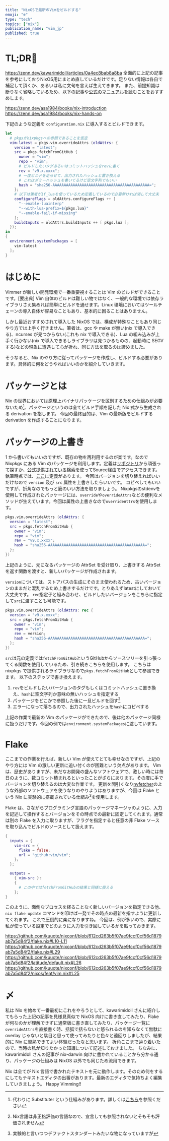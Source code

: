 ```yaml
---
title: "NixOSで最新のVimをビルドする"
emoji: "❄"
type: "tech"
topics: ["nix"]
publication_name: "vim_jp"
published: true
---
```


# TL;DR🦌

https://zenn.dev/kawarimidoll/articles/0a4ec8bab8a8ba
全面的に上記の記事を参考にしておりNixOS用にまとめ直しているだけです。足りない情報は各自で補足して頂くか、あるいは私に文句を言えば生えてきます。
また、前提知識は断りなく省略しているため、以下の記事や[公式のマニュアル](https://nixos.org/learn/)を読むことをおすすめします。

https://zenn.dev/asa1984/books/nix-introduction
https://zenn.dev/asa1984/books/nix-hands-on

下記のような定義を `configuration.nix` に導入するとビルドできます。

```nix
let
  # pkgsがnixpkgsへの参照であることを仮定
  vim-latest = pkgs.vim.overrideAttrs (oldAttrs: {
    version = "latest";
    src = pkgs.fetchFromGitHub {
      owner = "vim";
      repo = "vim";
      # ビルドしたいタグあるいはコミットハッシュをrevに書く
      rev = "v9.x.xxxx";
      # 一度ビルドを走らせて、出力されたハッシュと置き換える
      # これはダミーハッシュを書いてるけど空文字列でもいい
      hash = "sha256-AAAAAAAAAAAAAAAAAAAAAAAAAAAAAAAAAAAAAAAAAAA=";
    };
    # 以下は筆者がif_luaを使っているため定義しているので必要無ければ消して大丈夫
    configureFlags = oldAttrs.configureFlags ++ [
      "--enable-luainterp"
      "--with-lua-prefix=${pkgs.lua}"
      "--enable-fail-if-missing"
    ];
    buildInputs = oldAttrs.buildInputs ++ [ pkgs.lua ];
  });
in
{
  environment.systemPackages = [
    vim-latest
  ];
}
```

# はじめに

Vimmer が新しい開発環境で一番重要視することは Vim のビルドができることです。[要出典]
Vim 自体のビルドは難しい物ではなく、一般的な環境では依存ライブラリさえ集めれば簡単にビルドを通せます。Linux 環境においてはツールチェーンの導入自体が容易なこともあり、基本的に困ることはありません。

しかし最近おすすめされて導入した NixOS では、構成が特殊なこともあり同じやり方では上手く行きません。筆者は、gcc や make が無い(nix で導入できる)、ncurses が見つからない(これも nix で導入できる)、Lua の組み込みが上手く行かない(nix で導入できるしライブラリは見つかるものの、起動時に SEGV する)などの現象に遭遇して心が折れ、同じ方法を取るのは諦めました。

そうなると、Nix のやり方に従ってパッケージを作成し、ビルドする必要があります。具体的に何をどうやればいいのかを紹介していきます。

# パッケージとは

Nix の世界においては原理上バイナリパッケージを区別するための仕組みが必要ないため[^substituter]、パッケージというのは全てビルド手順を記した Nix 式から生成される derivation を指します。
今回の最終目的は、Vim の最新版をビルドする derivation を作成することになります。

# パッケージの上書き

1 から書いてもいいのですが、既存の物を再利用するのが楽です。なので Nixpkgs にある Vim のパッケージを利用します。定義は[リポジトリ](https://github.com/NixOS/nixpkgs)から頑張って探すか、[公式提供されている検索](https://search.nixos.org/packages)を使ってSource経由でアクセスできます。
執筆時点では、[ここ](https://github.com/NixOS/nixpkgs/blob/944b2aea7f0a2d7c79f72468106bc5510cbf5101/pkgs/applications/editors/vim/common.nix)に定義があります。
今回はバージョンを切り替えればいいだけなので `version` 及び `src` 属性を上書きしたらいいです。
コピペしてもいいですが、折角なのでもっと筋のいい方法を取りましょう。
Nixpkgsのstdenvを使用して作成されたパッケージには、`override`や`overrideAttrs`などの便利なメソッドが生えています。今回は属性の上書きなので`overrideAttrs`を使用します。

```nix
pkgs.vim.overrideAttrs (oldAttrs: {
  version = "latest";
  src = pkgs.fetchFromGitHub {
    owner = "vim";
    repo = "vim";
    rev = "v9.x.xxxx";
    hash = "sha256-AAAAAAAAAAAAAAAAAAAAAAAAAAAAAAAAAAAAAAAAAAA=";
  };
})
```

上記のように、元になるパッケージの AttrSet を受け取り、上書きする AttrSet を返す関数を渡すと、新しいパッケージが作成されます。


`version`については、ストアパスの生成にそのまま使われるため、古いバージョンのままだと混乱するため上書きするだけです。とりあえずlatestにしておいて大丈夫です。
`rec`指定子と組み合わせ、ビルドしたいバージョンをこちらに指定して`src`に渡すことも可能です。

```nix
pkgs.vim.overrideAttrs (oldAttrs: rec {
  version = "v9.x.xxxx";
  src = pkgs.fetchFromGitHub {
    owner = "vim";
    repo = "vim";
    rev = version;
    hash = "sha256-AAAAAAAAAAAAAAAAAAAAAAAAAAAAAAAAAAAAAAAAAAA=";
  };
})
```

`src`は元の定義では`fetchFromGitHub`というGitHubからソースツリーを引っ張ってくる関数を使用しているため、引き続きこちらを使用します。
こちらは nixpkgs で提供されるライブラリなので`pkgs.fetchFromGitHub`として参照できます。
以下のステップで書き換えます。

1. `rev`をビルドしたいバージョンのタグもしくはコミットハッシュに置き換え、`hash`に空文字列か意味の無いハッシュを指定する
2. パッケージをどこかで参照した後に一旦ビルドを回す[^lazy]
3. エラーになって落ちるので、出力されたハッシュを`hash`にコピペする

上記の作業で最新の Vim のパッケージができたので、後は他のパッケージ同様に扱うだけです。今回の例では`environment.systemPackages`に渡しています。

# Flake

ここまでの作業を行えば、新しい Vim が使えてとても幸せなのですが、上記のやり方には Vim の激しい更新に追い付くのが困難という欠点があります。
Vim は、歴史がありますが、未だなお開発の盛んなソフトウェアで、激しい時には毎日のように、数コミット積まれるといったことがざらにあります。その度に手でバージョンを切り替えるのは大変な作業です。
更新を間引くなり[nvfetcher](https://github.com/berberman/nvfetcher)のような外部のソフトウェアを使うなりのやりようはありますが、今回は Flake という Nix に実験的に搭載されている仕組み[^flake]を使用します。

Flake は、さながらプログラミング言語のパッケージマネージャのように、入力を記述して操作するとバージョンをその時点での最新に固定してくれます。通常は別の Flake を入力に取りますが、フラグを指定すると任意の非 Flake ソースを取り込んでビルドのソースとして扱えます。

```nix
{
  inputs = {
    vim-src = {
      flake = false;
      url = "github:vim/vim";
    };
  };

  outputs =
    { vim-src }:
    {
      # この中ではfetchFromGitHubの結果と同様に扱える
    };
}
```

このように、面倒なプロセスを経ることなく新しいバージョンを指定できる他、`nix flake update` コマンドを叩けば一発でその時点の最新を指すように更新してくれます。 これで圧倒的に楽になりますね。
今回は、例が多いので、実際に私が使っている設定でどのように入力を引き回しているかを貼っておきます。

https://github.com/kuuote/nixconf/blob/612cd263b5f07ae9fccf0cf56d1879ab7a5d84f2/flake.nix#L10-L11
https://github.com/kuuote/nixconf/blob/612cd263b5f07ae9fccf0cf56d1879ab7a5d84f2/flake.nix#L29
https://github.com/kuuote/nixconf/blob/612cd263b5f07ae9fccf0cf56d1879ab7a5d84f2/latitude/default.nix#L26
https://github.com/kuuote/nixconf/blob/612cd263b5f07ae9fccf0cf56d1879ab7a5d84f2/nixos/feat/vim.nix#L25

# 〆

私は Nix を始めて一番最初にこれをやろうとして、kawarimidoll さんに紹介してもらった上記の記事を見様見真似で NixOS 向けに書き直してみたり、Flake が何なのかが理解できずに通常版に書き直してみたり、パッケージ一覧に`overrideAttrs`を直接書く時、括弧で括らないと怒られるのを知らなくて無駄に overlay じゃないと駄目と思って使ってみたりと色々と遠回りしましたが、結果的に Nix に習熟できてよい体験だったなと思います。
折角ここまで辿り着いたので、当時の私が知りたかった知識について記述しておきました。
ちなみに、kawarimidoll さんの記事が nix-darwin 向けに書かれていることから分かる通り、パッケージの仕組みは NixOS 以外でも同じため流用できます。

Nix は全てが Nix 言語で書かれたテキストを元に動作します。そのため何をするにしてもテキストエディタの出番があります。最新のエディタで気持ちよく編集していきましょう。
Happy Vimming!!

[^substituter]: 代わりに Substituter という仕組みがあります。詳しくは[こちら](https://zenn.dev/asa1984/books/nix-introduction/viewer/07-binary-cache)を参照ください
[^lazy]: Nix言語は非正格評価の言語なので、宣言しても参照されないとそもそも評価されません
[^flake]: 実験的と言いつつデファクトスタンダートみたいな物になっていますが
